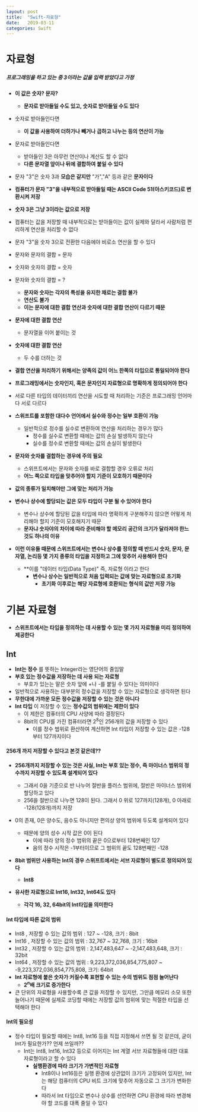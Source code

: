 ```yaml
---
layout: post
title:  "Swift-자료형"
date:   2019-03-11
categories: Swift
---
```


# 자료형

##### 프로그래밍을 하고 있는 중 3이라는 값을 입력 받았다고 가정
- **이 값은 숫자? 문자?**
    - **문자로 받아들일 수도 있고, 숫자로 받아들일 수도 있다**
- 숫자로 받아들인다면
    - **이 값을 사용하여 더하가나 빼거나 곱하고 나누는 등의 연산이 가능**
- 문자로 받아들인다면
    - 받아들인 3은 아무런 연산이나 계산도 할 수 없다
    - **다른 문자열 앞이나 뒤에 결합하여 붙일 수 있다**

- 문자 "3"은 숫자 3과 **모습은 같지만** "가","A" 등과 같은 **문자이다**
- **컴퓨터가 문자 "3"을 내부적으로 받아들일 때는 ASCII Code 51(아스키코드)로 변환시켜 저장**
- **숫자 3은 그냥 3이라는 값으로 저장**
- 컴퓨터는 값을 저장할 때 내부적으로는 받아들이는 값이 실제와 달라서 사람처럼 편리하게 연산을 처리할 수 없다
- 문자 "3"을 숫자 3으로 전환한 다음에야 비로소 연산을 할 수 있다

- 문자와 문자의 결합 = 문자
- 숫자와 숫자의 결합 = 숫자
- 문자와 숫자의 결합 = ?
    - **문자와 숫자는 각자의 특성을 유지한 채로는 결합 불가**
    - **연산도 불가**
    - **이는 문자에 대한 결합 연산과 숫자에 대한 결합 연산이 다르기 때문**
- **문자에 대한 결합 연산**
    - 문자열을 이어 붙이는 것
- **숫자에 대한 결합 연산**
    - 두 수를 더하는 것

- **결합 연산을 처리하기 위해서는 양족의 값이 어느 한쪽의 타입으로 통일되어야 한다**
- **프로그래밍에서는 숫자인지, 혹은 문자인지 자료형으로 명확하게 정의되어야 한다**
- 서로 다른 타입의 데이터끼리 연산을 시도할 때 처리하는 기준은 프로그래밍 언어마다 서로 다르다
- **스위프트를 포함한 대다수 언어에서 실수와 정수는 일부 호환이 가능**
    - 일반적으로 정수를 실수로 변환하여 연산을 처리하는 경우가 많다
        - 정수를 실수로 변환할 때에는 값의 손실 발생하지 않는다
        - 실수를 정수로 변환할 때에는 값의 손실이 발생한다
- **문자와 숫자를 결합하는 경우에 주의 필요**
    - 스위프트에서는 문자와 숫자를 바로 결합할 경우 오류로 처리
    - **어느 쪽으로 타입을 맞추어야 할지 기준이 모호하기 때문이다**
- **값의 종류가 일치해야만 그에 맞는 처리가 가능**
- **변수나 상수에 할당되는 값은 모두 타입이 구분 될 수 있어야 한다**
    - 변수나 상수에 할당된 값을 타입에 따라 명확하게 구분해주지 않으면 어떻게 처리해야 할지 기준이 모호해지기 때문
    - **문자냐 숫자야의 차이에 따라 준비해야 할 메모리 공간의 크기가 달라져야 한느 것도 하나의 이유**
- **이런 이유들 때문에 스위프트에서는 변수나 상수를 정의할 때 반드시 숫자, 문자, 문자열, 논리등 몇 가지 종류의 타입을 지정하고 그에 맞추어 사용해야 한다**
    - **이를 "데이터 타입(Data Type)" 즉, 자료형 이라고 한다
        - **변수나 상수는 일반적으로 처음 입력되는 값에 맞는 자료형으로 초기화**
            - **초기화 이후로는 해당 자료형에 호환되는 형식의 값만 저장 가능**

# 기본 자료형

- **스위프트에서는 타입을 정의하는 데 사용할 수 있는 몇 가지 자료형을 미리 정의하여 제공한다**

## Int

- **Int는 정수** 를 뜻하는 Integer라는 영단어의 줄임말
- **부호 있는 정수값을 저장하는 데 사용 되는 자료형**
    - 부호가 있는는 말은 숫자 앞에 +나 -를 붙일 수 있다는 의미이다
- 일반적으로 사용하는 대부분의 정수값을 저장할 수 있는 자료형으로 생각하면 된다
- **무한대에 가까운 모든 정수값을 저장할 수 있는 것은 아니다**
- **Int 타입** 이 저장할 수 있는 **정수값의 범위에는 제한이 있다**
    - 이 제한은 컴퓨터의 CPU 사양에 따라 결정된다
    - 8bit의 CPU를 가진 컴퓨터라면 $2^8$인 256개의 값을 저장할 수 있다
        - 이를 정수 범위로 환산하여 계산하면 Int 타입이 저장할 수 있는 값은 -128부터 127까지이다

#### 256개 까지 저장할 수 있다고 본것 같은데??
- **256개까지 저장할 수 있는 것은 사실, Int는 부호 있는 정수, 즉 마이너스 범위의 정수까지 저장할 수 있도록 설계되어 있다**
    - 그래서 0을 기준으로 반 나누어 절반을 플러스 범위에, 절반은 마이너스 범위에 할당하고 있다
    - 256을 절반으로 나누면 128이 된다. 그래서 0 위로 127까지(128개), 0 아래로 -128(128개)까지 저장
- 0의 존재, 0은 양수도, 음수도 아니지만 편의상 양의 범위에 두도록 설계되어 있다
    - 때문에 양의 성수 시작 값은 0이 된다
        - 이에 따라 양의 정수 범위의 끝은 0으로부터 128번째인 127
        - 음의 정수 시작은 -1부터이므로 그 범위의 끝도 128번째인 -128

- **8bit 범위만 사용하는 Int의 경우 스위프트에서는 서브 자료형이 별도로 정의되어 있다**
    - **Int8**
- **유사한 자료형으로 Int16, Int32, Int64도 있다**
    - **각각 16, 32, 64bit의 Int타입을 의미한다**

#### Int 타입에 따른 값의 범위
- Int8 , 저장할 수 있는 값의 범위 : 127 ~ -128, 크기 : 8bit
- Int16 , 저장할 수 있는 값의 범위 : 32,767 ~ 32,768, 크기 : 16bit
- Int32 , 저장할 수 있는 값의 범위 : 2,147,483,647 ~ -2,147,483,648, 크기 : 32bit
- Int64 , 저장할 수 있는 값의 범위 : 9,223,372,036,854,775,807 ~ -9,223,372,036,854,775,808, 크기: 64bit
- **Int 자료형에 붙은 숫자가 커질수록 표현할 수 있는 수의 범위도 점점 늘어난다**
    - **$2^n$배 크기로 증가한다**
- 큰 단위의 자료형을 사용할수록 큰 값을 저장할 수 있지만, 그만큼 메모리 소모 또한 늘어나기 때문에 실제로 코딩할 때에는 저장할 값의 범위에 맞는 적절한 타입을 선택해야 한다

#### Int의 필요성
- 정수 타입이 필요할 때에는 Int8, Int16 등을 직접 지정해서 쓰면 될 것 같은데, 굳이 Int가 필요한가?? 언제 쓰일까??
    - Int는 Int8, Int16, Int32 등으로 이어지는 Int 계열 서브 자료형들에 대한 대표 자료형이라고 할 수 있다
        - **실행환경에 따라 크기가 가변적인 자료형**
            - Int8이나 Int16등은 실행 환경에 상관없이 크기가 고정되어 있지만, Int는 해당 컴퓨터의 CPU 비트 크기에 맞추어 자동으로 그 크기가 변화한다
            - 따라서 Int 타입으로 변수나 상수를 선언하면 CPU 환경에 따라 변경해야 할 코드를 대폭 줄일 수 있다
